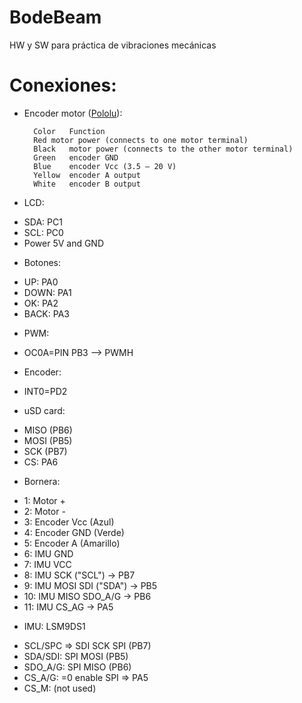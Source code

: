 # BodeBeam
HW y SW para práctica de vibraciones mecánicas


# Conexiones:

* Encoder motor ([Pololu](https://www.pololu.com/product/2822)):

		Color	Function
		Red	motor power (connects to one motor terminal)
		Black	motor power (connects to the other motor terminal)
		Green	encoder GND
		Blue	encoder Vcc (3.5 – 20 V)
		Yellow	encoder A output
		White	encoder B output

* LCD:
 - SDA: PC1
 - SCL: PC0
 - Power 5V and GND

* Botones:
 - UP:   PA0
 - DOWN: PA1
 - OK:   PA2
 - BACK: PA3

* PWM:
 - OC0A=PIN PB3  --> PWMH

* Encoder:
 - INT0=PD2

* uSD card:
 - MISO (PB6)
 - MOSI (PB5)
 - SCK (PB7)
 - CS: PA6

* Bornera:
 - 1: Motor +
 - 2: Motor -
 - 3: Encoder Vcc (Azul)
 - 4: Encoder GND (Verde)
 - 5: Encoder A (Amarillo)
 - 6: IMU GND
 - 7: IMU VCC
 - 8: IMU SCK ("SCL") -> PB7
 - 9: IMU MOSI SDI ("SDA") -> PB5
 - 10: IMU MISO SDO_A/G -> PB6
 - 11: IMU CS_AG -> PA5

* IMU: LSM9DS1
 - SCL/SPC => SDI SCK SPI (PB7)
 - SDA/SDI: SPI MOSI (PB5)
 - SDO_A/G: SPI MISO (PB6)
 - CS_A/G: =0 enable SPI  => PA5
 - CS_M: (not used)
